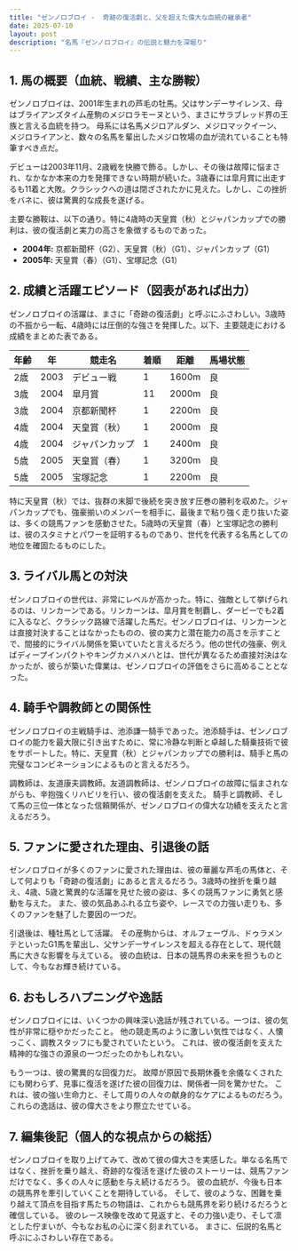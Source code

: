 ```yaml
---
title: "ゼンノロブロイ -  奇跡の復活劇と、父を超えた偉大な血統の継承者"
date: 2025-07-10
layout: post
description: "名馬『ゼンノロブロイ』の伝説と魅力を深堀り"
---
```


## 1. 馬の概要（血統、戦績、主な勝鞍）

ゼンノロブロイは、2001年生まれの芦毛の牡馬。父はサンデーサイレンス、母はブライアンズタイム産駒のメジロラモーヌという、まさにサラブレッド界の王族と言える血統を持つ。  母系には名馬メジロアルダン、メジロマックイーン、メジロライアンと、数々の名馬を輩出したメジロ牧場の血が流れていることも特筆すべき点だ。

デビューは2003年11月、2歳戦を快勝で飾る。しかし、その後は故障に悩まされ、なかなか本来の力を発揮できない時期が続いた。3歳春には皐月賞に出走するも11着と大敗。クラシックへの道は閉ざされたかに見えた。しかし、この挫折をバネに、彼は驚異的な成長を遂げる。

主要な勝鞍は、以下の通り。特に4歳時の天皇賞（秋）とジャパンカップでの勝利は、彼の復活劇と実力の高さを象徴するものであった。

* **2004年:** 京都新聞杯（G2）、天皇賞（秋）（G1）、ジャパンカップ（G1）
* **2005年:**  天皇賞（春）（G1）、宝塚記念（G1）


## 2. 成績と活躍エピソード（図表があれば出力）

ゼンノロブロイの活躍は、まさに「奇跡の復活劇」と呼ぶにふさわしい。3歳時の不振から一転、4歳時には圧倒的な強さを発揮した。以下、主要競走における成績をまとめた表である。

| 年齢 | 年 | 競走名           | 着順 | 距離 | 馬場状態 |
|------|----|--------------------|-----|-----|----------|
| 2歳   | 2003 | デビュー戦         | 1   | 1600m | 良       |
| 3歳   | 2004 | 皐月賞             | 11  | 2000m | 良       |
| 3歳   | 2004 | 京都新聞杯         | 1   | 2200m | 良       |
| 4歳   | 2004 | 天皇賞（秋）       | 1   | 2000m | 良       |
| 4歳   | 2004 | ジャパンカップ       | 1   | 2400m | 良       |
| 5歳   | 2005 | 天皇賞（春）       | 1   | 3200m | 良       |
| 5歳   | 2005 | 宝塚記念           | 1   | 2200m | 良       |


特に天皇賞（秋）では、抜群の末脚で後続を突き放す圧巻の勝利を収めた。ジャパンカップでも、強豪揃いのメンバーを相手に、最後まで粘り強く走り抜いた姿は、多くの競馬ファンを感動させた。5歳時の天皇賞（春）と宝塚記念の勝利は、彼のスタミナとパワーを証明するものであり、世代を代表する名馬としての地位を確固たるものにした。


## 3. ライバル馬との対決

ゼンノロブロイの世代は、非常にレベルが高かった。特に、強敵として挙げられるのは、リンカーンである。リンカーンは、皐月賞を制覇し、ダービーでも2着に入るなど、クラシック路線で活躍した馬だ。ゼンノロブロイは、リンカーンとは直接対決することはなかったものの、彼の実力と潜在能力の高さを示すことで、間接的にライバル関係を築いていたと言えるだろう。他の世代の強豪、例えばディープインパクトやキングカメハメハとは、世代が異なるため直接対決はなかったが、彼らが築いた偉業は、ゼンノロブロイの評価をさらに高めることとなった。


## 4. 騎手や調教師との関係性

ゼンノロブロイの主戦騎手は、池添謙一騎手であった。池添騎手は、ゼンノロブロイの能力を最大限に引き出すために、常に冷静な判断と卓越した騎乗技術で彼をサポートした。特に、天皇賞（秋）とジャパンカップでの勝利は、騎手と馬の完璧なコンビネーションによるものと言えるだろう。

調教師は、友道康夫調教師。友道調教師は、ゼンノロブロイの故障に悩まされながらも、辛抱強くリハビリを行い、彼の復活劇を支えた。  騎手と調教師、そして馬の三位一体となった信頼関係が、ゼンノロブロイの偉大な功績を支えたと言えるだろう。


## 5. ファンに愛された理由、引退後の話

ゼンノロブロイが多くのファンに愛された理由は、彼の華麗な芦毛の馬体と、そして何よりも「奇跡の復活劇」にあると言えるだろう。3歳時の挫折を乗り越え、4歳、5歳と驚異的な活躍を見せた彼の姿は、多くの競馬ファンに勇気と感動を与えた。  また、彼の気品あふれる立ち姿や、レースでの力強い走りも、多くのファンを魅了した要因の一つだ。

引退後は、種牡馬として活躍。  その産駒からは、オルフェーヴル、ドゥラメンテといったG1馬を輩出し、父サンデーサイレンスを超える存在として、現代競馬に大きな影響を与えている。  彼の血統は、日本の競馬界の未来を担うものとして、今もなお輝き続けている。


## 6. おもしろハプニングや逸話

ゼンノロブロイには、いくつかの興味深い逸話が残されている。一つは、彼の気性が非常に穏やかだったこと。  他の競走馬のように激しい気性ではなく、人懐っこく、調教スタッフにも愛されていたという。  これは、彼の復活劇を支えた精神的な強さの源泉の一つだったのかもしれない。

もう一つは、彼の驚異的な回復力だ。  故障が原因で長期休養を余儀なくされたにも関わらず、見事に復活を遂げた彼の回復力は、関係者一同を驚かせた。  これは、彼の強い生命力と、そして周りの人々の献身的なケアによるものだろう。  これらの逸話は、彼の偉大さをより際立たせている。


## 7. 編集後記（個人的な視点からの総括）

ゼンノロブロイを取り上げてみて、改めて彼の偉大さを実感した。単なる名馬ではなく、挫折を乗り越え、奇跡的な復活を遂げた彼のストーリーは、競馬ファンだけでなく、多くの人々に感動を与え続けるだろう。  彼の血統が、今後も日本の競馬界を牽引していくことを期待している。  そして、彼のような、困難を乗り越えて頂点を目指す馬たちの物語は、これからも競馬界を彩り続けるだろうと確信している。  彼のレース映像を改めて見返すと、その力強い走り、そして凛とした佇まいが、今もなお私の心に深く刻まれている。  まさに、伝説的名馬と呼ぶにふさわしい存在である。
